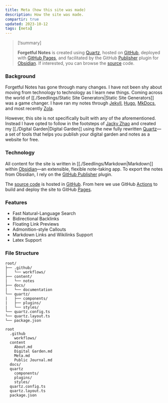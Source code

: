 ```yaml
---
title: Meta (how this site was made)
description: How the site was made.
compartir: true
updated: 2023-10-12
tags: [meta]
---
```


> [!summary]
> 
> **Forgetful Notes** is created using [Quartz](https://github.com/jackyzha0/quartz), hosted on [GitHub](https://github.com/), deployed with [GitHub Pages](https://pages.github.com/), and facilitated by the GitHub [Publisher](https://github.com/ObsidianPublisher) plugin for [Obsidian](https://obsidian.md/). If interested, you can browse the [source](https://github.com/semanticdata/forgetful-notes) code.

### Background

Forgetful Notes has gone through many changes. I have not been shy about moving from technology to technology as I learn new things. Coming across the world of [[./Seedlings/Static Site Generators|Static Site Generators]] was a game changer. I have ran my notes through [Jekyll](https://jekyllrb.com/), [Hugo](https://gohugo.io/), [MkDocs](https://squidfunk.github.io/mkdocs-material/), and most recently [Zola](https://www.getzola.org/).

However, this site is not specifically built with any of the aforementioned. Instead I have opted to follow in the footsteps of [Jacky Zhao](https://github.com/jackyzha0) and created my [[./Digital Garden|Digital Garden]] using the new fully rewritten [Quartz](https://github.com/jackyzha0/quartz)—a set of tools that helps you publish your digital garden and notes as a website for free.

### Technology

All content for the site is written in [[./Seedlings/Markdown|Markdown]] within [Obsidian](https://obsidian.md/)—an extensible, flexible note-taking app. To export the notes from Obsidian, I rely on the [GitHub Publisher](https://github.com/ObsidianPublisher) plugin.

The [source code](https://github.com/semanticdata/forgetful-dev) is hosted in [GitHub](https://github.com/). From here we use GitHub [Actions](https://github.com/features/actions) to build and deploy the site to GitHub [Pages](https://pages.github.com/).

### Features

* Fast Natural-Language Search
* Bidirectional Backlinks
* Floating Link Previews
* Admonition-style Callouts
* Markdown Links and Wikilinks Support
* Latex Support

### File Structure

```
root/
├── .github/
│   └── workflows/
├── content/
|   └── notes
├── docs/
|   └── documentation
└── quartz/
|   ├── components/
|   ├── plugins/
|   └── styles/
└── quartz.config.ts
└── quartz.layout.ts
└── package.json
```

```markdown-tree
root
  .github
    workflows/
  content
    About.md
    Digital Garden.md
    Meta.md
    Public Journal.md
  docs/
  quartz
    components/
    plugins/
    styles/
  quartz.config.ts
  quartz.layout.ts
  package.json
```
